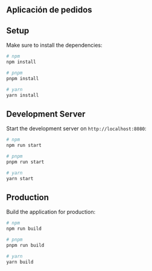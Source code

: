 ## Aplicación de pedidos


## Setup

Make sure to install the dependencies:

```bash
# npm
npm install

# pnpm
pnpm install

# yarn
yarn install
```

## Development Server

Start the development server on `http://localhost:8080`:

```bash
# npm
npm run start

# pnpm
pnpm run start

# yarn
yarn start
```

## Production

Build the application for production:

```bash
# npm
npm run build

# pnpm
pnpm run build

# yarn
yarn build
```